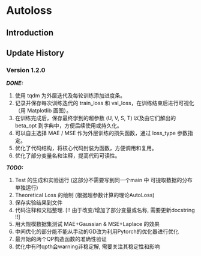 # Autoloss

## Introduction

## Update History

### Version 1.2.0

***DONE:***

1. 使用 tqdm 为外层迭代及每轮训练添加进度条。
2. 记录并保存每次训练迭代的 train_loss 和 val_loss，在训练结束后进行可视化（用 Matplotlib 画图）。
3. 在训练完成后，保存最终学到的超参数 (U, V, S, T) 以及由它们解出的 beta_opt 到字典中，方便后续使用或持久化。
4. 可以自主选择 MAE / MSE 作为外层训练的损失函数，通过 loss_type 参数指定。
5. 优化了代码结构，将核心代码封装为函数，方便调用和复用。
6. 优化了部分变量名和注释，提高代码可读性。

***TODO:***
1. Test 的生成和实验运行 (这部分不需要写到同一个main 中 可提取数据的分布单独运行)
2. Theoretical Loss 的绘制 (根据超参数计算的理论AutoLoss)
3. 保存实验结果到文件
4. 代码注释和文档整理. [!! 由于改变/增加了部分变量或名称, 需要更新docstring !!]
5. 用大规模数据集测试 MAE+Gaussian & MSE+Laplace 的效果
6. 中间优化的部分能不能从手动的GD改为利用Pytorch的优化器进行优化
7.  最开始的两个QP构造函数的准确性验证
8. 优化中有时qpth会warning非稳定解, 需要关注其稳定性和影响
